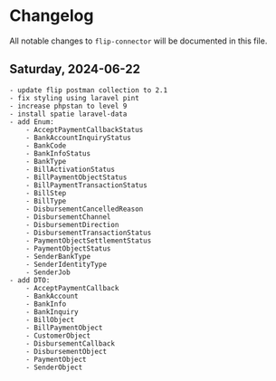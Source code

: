 # Changelog

All notable changes to `flip-connector` will be documented in this file.

## Saturday, 2024-06-22

    - update flip postman collection to 2.1
    - fix styling using laravel pint
    - increase phpstan to level 9
    - install spatie laravel-data
    - add Enum:
        - AcceptPaymentCallbackStatus
        - BankAccountInquiryStatus
        - BankCode
        - BankInfoStatus
        - BankType
        - BillActivationStatus
        - BillPaymentObjectStatus
        - BillPaymentTransactionStatus
        - BillStep
        - BillType
        - DisbursementCancelledReason
        - DisbursementChannel
        - DisbursementDirection
        - DisbursementTransactionStatus
        - PaymentObjectSettlementStatus
        - PaymentObjectStatus
        - SenderBankType
        - SenderIdentityType
        - SenderJob
    - add DTO:
        - AcceptPaymentCallback
        - BankAccount
        - BankInfo
        - BankInquiry
        - BillObject
        - BillPaymentObject
        - CustomerObject
        - DisbursementCallback
        - DisbursementObject
        - PaymentObject
        - SenderObject

